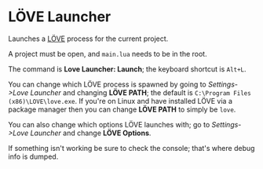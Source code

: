 ﻿LÖVE Launcher
===============================================================================

Launches a [LÖVE](http://love2d.org/) process for the current project.

A project must be open, and `main.lua` needs to be in the root.

The command is **Love Launcher: Launch**; the keyboard shortcut is `Alt+L`.

You can change which LÖVE process is spawned by going to
_Settings->Love Launcher_ and changing **LÖVE PATH**; the default is
`C:\Program Files (x86)\LOVE\love.exe`. If you're on Linux and have installed
LÖVE via a package manager then you can change **LÖVE PATH** to simply be
`love`.

You can also change which options LÖVE launches with; go to
_Settings->Love Launcher_ and change **LÖVE Options**.

If something isn't working be sure to check the console; that's where debug
info is dumped.
